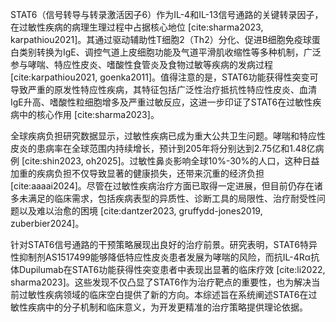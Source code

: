 STAT6（信号转导与转录激活因子6）作为IL-4和IL-13信号通路的关键转录因子，在过敏性疾病的病理生理过程中占据核心地位 [cite:sharma2023, karpathiou2021]。其通过驱动辅助性T细胞2（Th2）分化、促进B细胞免疫球蛋白类别转换为IgE、调控气道上皮细胞功能及气道平滑肌收缩性等多种机制，广泛参与哮喘、特应性皮炎、嗜酸性食管炎及食物过敏等疾病的发病过程 [cite:karpathiou2021, goenka2011]。值得注意的是，STAT6功能获得性突变可导致严重的原发性特应性疾病，其特征包括广泛性治疗抵抗性特应性皮炎、血清IgE升高、嗜酸性粒细胞增多及严重过敏反应，这进一步印证了STAT6在过敏性疾病中的核心作用 [cite:sharma2023]。

全球疾病负担研究数据显示，过敏性疾病已成为重大公共卫生问题。哮喘和特应性皮炎的患病率在全球范围内持续增长，预计到205年将分别达到2.75亿和1.48亿病例 [cite:shin2023, oh2025]。过敏性鼻炎影响全球10%-30%的人口，这种日益加重的疾病负担不仅导致显著的健康损失，还带来沉重的经济负担 [cite:aaaai2024]。尽管在过敏性疾病治疗方面已取得一定进展，但目前仍存在诸多未满足的临床需求，包括疾病表型的异质性、诊断工具的局限性、治疗耐受性问题以及难以治愈的困境 [cite:dantzer2023, gruffydd-jones2019, zuberbier2024]。

针对STAT6信号通路的干预策略展现出良好的治疗前景。研究表明，STAT6特异性抑制剂AS1517499能够降低特应性皮炎患者发展为哮喘的风险，而抗IL-4Rα抗体Dupilumab在STAT6功能获得性突变患者中表现出显著的临床疗效 [cite:li2022, sharma2023]。这些发现不仅凸显了STAT6作为治疗靶点的重要性，也为解决当前过敏性疾病领域的临床空白提供了新的方向。本综述旨在系统阐述STAT6在过敏性疾病中的分子机制和临床意义，为开发更精准的治疗策略提供理论依据。